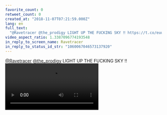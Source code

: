 ```yaml
---
favorite_count: 0
retweet_count: 0
created_at: "2018-11-07T07:21:59.000Z"
lang: en
full_text:
  "@Ravetracer @the_prodigy LIGHT UP THE FUCKING SKY ‼️ https://t.co/euusgDx5ok"
video_aspect_ratio: 1.3387096774193548
in_reply_to_screen_name: Ravetracer
in_reply_to_status_id_str: "1060067046573137920"
---
```


[@Ravetracer](https://twitter.com/Ravetracer)
[@the_prodigy](https://twitter.com/the_prodigy) LIGHT UP THE FUCKING SKY ‼️
![Embedded Video](https://twitter-media-coderbyheart.s3.eu-north-1.amazonaws.com/1060069839597899776-DrYfqp1WkAAN7u5.mp4)
